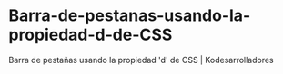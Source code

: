 # Barra-de-pestanas-usando-la-propiedad-d-de-CSS
Barra de pestañas usando la propiedad 'd' de CSS | Kodesarrolladores
